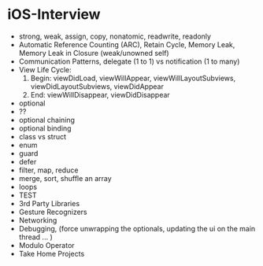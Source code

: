 # iOS-Interview

* strong, weak, assign, copy, nonatomic, readwrite, readonly
* Automatic Reference Counting (ARC), Retain Cycle, Memory Leak, Memory Leak in Closure (weak/unowned self)
* Communication Patterns, delegate (1 to 1) vs notification (1 to many)
* View Life Cycle: 
  1. Begin: viewDidLoad, viewWillAppear, viewWillLayoutSubviews, viewDidLayoutSubviews, viewDidAppear
  1. End: viewWillDisappear, viewDidDisappear
* optional
* ??
* optional chaining
* optional binding
* class vs struct
* enum
* guard
* defer
* filter, map, reduce
* merge, sort, shuffle an array
* loops
* TEST
* 3rd Party Libraries
* Gesture Recognizers
* Networking
* Debugging, (force unwrapping the optionals, updating the ui on the main thread ... )
* Modulo Operator
* Take Home Projects
